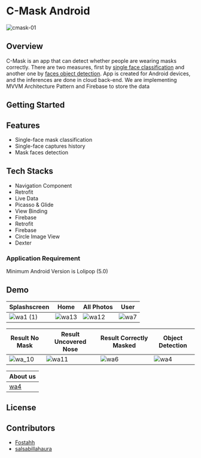 # C-Mask Android
![cmask-01](https://user-images.githubusercontent.com/72365761/120882987-edfece00-c604-11eb-8be8-e207945d91cd.png)

## Overview
C-Mask is an app that can detect whether people are wearing masks correctly. There are two measures, first by [single face classification](https://github.com/BingkAI-B21CAP0161/C-Mask-Machine-Learning/tree/master/Masked_Face_Classification) and another one by [faces object detection](https://github.com/BingkAI-B21CAP0161/C-Mask-Machine-Learning/tree/master/Masked_Face_Object_Detection). App is created for Android devices, and the inferences are done in cloud back-end. We are implementing MVVM Architecture Pattern and Firebase to store the data

## Getting Started

## Features
* Single-face mask classification
* Single-face captures history
* Mask faces detection

## Tech Stacks
* Navigation Component
* Retrofit
* Live Data
* Picasso & Glide
* View Binding
* Firebase
* Retrofit
* Firebase
* Circle Image View
* Dexter

### Application Requirement
Minimum Android Version is Lolipop (5.0)

## Demo
| Splashscreen                                                                                                      | Home                                                                                                           | All Photos                                                                                                     | User                                                                                                              |
| -----                                                                                                             | -----                                                                                                          | -----                                                                                                          | -----                                                                                                             |
| ![wa1 (1)](https://user-images.githubusercontent.com/72365761/121073562-db4ee980-c7fc-11eb-9f9e-d14e6b770505.gif) | ![wa13](https://user-images.githubusercontent.com/72365761/121073941-63cd8a00-c7fd-11eb-98b4-9cc2962de231.gif) | ![wa12](https://user-images.githubusercontent.com/72365761/121074164-aa22e900-c7fd-11eb-9bf8-28cc84fd1e99.gif) | ![wa7](https://user-images.githubusercontent.com/72365761/121074543-333a2000-c7fe-11eb-8766-d8b4e551e052.gif)     |

| Result No Mask                                                                                                    | Result Uncovered Nose                                                                                          | Result Correctly Masked                                                                                        | Object Detection                                                                                                  |
| -----                                                                                                             | -----                                                                                                          | -----                                                                                                          | -----                                                                                                             |
| ![wa_10](https://user-images.githubusercontent.com/72365761/121075113-fd496b80-c7fe-11eb-9767-5f18b54a3773.gif)   | ![wa11](https://user-images.githubusercontent.com/72365761/121075031-de4ad980-c7fe-11eb-9649-b342a8c854f2.gif) | ![wa6](https://user-images.githubusercontent.com/72365761/120886975-cb77af80-c61a-11eb-8da2-325cee433b24.gif)  | ![wa4](https://user-images.githubusercontent.com/72365761/120885934-b2b8cb00-c615-11eb-8541-1edb8b75c738.gif)     |

| About us                                                                                                          |
| -----                                                                                                             |
| [wa4](https://user-images.githubusercontent.com/72365761/120885934-b2b8cb00-c615-11eb-8541-1edb8b75c738.gif)      |

## License

## Contributors
- [Fostahh](https://github.com/Fostahh)
- [salsabillahaura](https://github.com/salsabillahaura)
